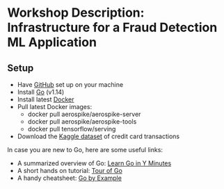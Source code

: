 # Workshop Description: Infrastructure for a Fraud Detection ML Application

## Setup

- Have [GitHub](https://help.github.com/en/github/getting-started-with-github/set-up-git) set up on your machine
- Install [Go](https://golang.org/dl/) (v1.14)
- Install latest [Docker](https://docs.docker.com/get-docker/)
- Pull latest Docker images:
  - docker pull aerospike/aerospike-server
  - docker pull aerospike/aerospike-tools
  - docker pull tensorflow/serving
- Download the [Kaggle dataset](https://www.kaggle.com/mlg-ulb/creditcardfraud/data) of credit card transactions 


In case you are new to Go, here are some useful links:
- A summarized overview of Go: [Learn Go in Y Minutes](https://learnxinyminutes.com/docs/go/)
- A short hands on tutorial: [Tour of Go](http://tour.golang.org/) 
- A handy cheatsheet: [Go by Example](https://gobyexample.com/)
